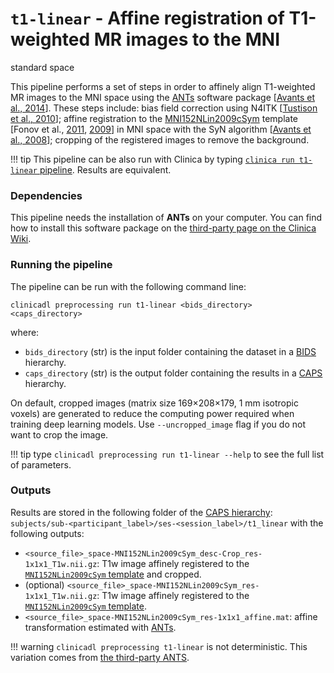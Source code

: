 # `t1-linear` - Affine registration of T1-weighted MR images to the MNI
standard space

This pipeline performs a set of steps in order to affinely align T1-weighted MR
images to the MNI space using the [ANTs](http://stnava.github.io/ANTs/)
software package [[Avants et al.,
2014](https://doi.org/10.3389/fninf.2014.00044)].  These steps include: bias
field correction using N4ITK [[Tustison et al.,
2010](https://doi.org/10.1109/TMI.2010.2046908)]; affine registration to the
[MNI152NLin2009cSym](https://bids-specification.readthedocs.io/en/stable/99-appendices/08-coordinate-systems.html#template-based-coordinate-systems)
template [Fonov et al.,
[2011](https://doi.org/10.1016/j.neuroimage.2010.07.033),
[2009](https://doi.org/10.1016/S1053-8119(09)70884-5)] in MNI space with the
SyN algorithm [[Avants et al.,
2008](https://doi.org/10.1016/j.media.2007.06.004)]; cropping of the registered
images to remove the background.

!!! tip
    This pipeline can be also run with Clinica by typing
    [`clinica run t1-linear` pipeline](https://aramislab.paris.inria.fr/clinica/docs/public/latest/Pipelines/T1_Linear/).
    Results are equivalent.

### Dependencies
This pipeline needs the installation of **ANTs** on your computer. You can find
how to install this software package on the [third-party page on the Clinica
Wiki](https://aramislab.paris.inria.fr/clinica/docs/public/latest/Third-party/).

### Running the pipeline
The pipeline can be run with the following command line:
```{.sourceCode .bash}
clinicadl preprocessing run t1-linear <bids_directory> <caps_directory>
```
where:

- `bids_directory` (str) is the input folder containing the dataset in a
  [BIDS](https://aramislab.paris.inria.fr/clinica/docs/public/latest/BIDS/)
  hierarchy.
- `caps_directory` (str) is the output folder containing the results in a
  [CAPS](https://aramislab.paris.inria.fr/clinica/docs/public/latest/CAPS/Introduction/)
  hierarchy.

On default, cropped images (matrix size 169×208×179, 1 mm isotropic voxels) are
generated to reduce the computing power required when training deep learning
models. Use `--uncropped_image` flag if you do not want to crop the image.

!!! tip
    type `clinicadl preprocessing run t1-linear --help` to see the full list of
    parameters.

### Outputs
Results are stored in the following folder of the [CAPS
hierarchy](https://aramislab.paris.inria.fr/clinica/docs/public/latest/CAPS/Specifications/#t1-linear-affine-registration-of-t1w-images-to-the-mni-standard-space):
`subjects/sub-<participant_label>/ses-<session_label>/t1_linear` with the
following outputs:

- `<source_file>_space-MNI152NLin2009cSym_desc-Crop_res-1x1x1_T1w.nii.gz`: T1w
  image affinely registered to the [`MNI152NLin2009cSym`
  template](https://bids-specification.readthedocs.io/en/stable/99-appendices/08-coordinate-systems.html)
  and cropped.
- (optional) `<source_file>_space-MNI152NLin2009cSym_res-1x1x1_T1w.nii.gz`: T1w
  image affinely registered to the [`MNI152NLin2009cSym`
  template](https://bids-specification.readthedocs.io/en/stable/99-appendices/08-coordinate-systems.html).
- `<source_file>_space-MNI152NLin2009cSym_res-1x1x1_affine.mat`: affine
  transformation estimated with [ANTs](https://stnava.github.io/ANTs/).

!!! warning
    `clinicadl preprocessing t1-linear` is not deterministic.
    This variation comes from [the third-party
    ANTS](https://github.com/ANTsX/ANTs/wiki/antsRegistration-reproducibility-issues).
